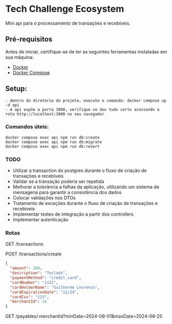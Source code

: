 # Tech Challenge Ecosystem

Mini api para o processamento de transações e recebíveis.

## Pré-requisitos

Antes de iniciar, certifique-se de ter as seguintes ferramentas instaladas em sua máquina:

- [Docker](https://www.docker.com/get-started)
- [Docker Compose](https://docs.docker.com/compose/install/)


## Setup:
    - dentro do diretório do projeto, execute o comando: docker compose up -d api
    - A api expõe a porta 3000, verifique se deu tudo certo acessando a rota http://localhost:3000 no seu navegador



### Comandos úteis:
    docker compose exec api npm run db:create
    docker compose exec api npm run db:migrate
    docker compose exec api npm run db:revert

### TODO
  - Utilizar a transaction do postgres durante o fluxo de criação de transações e recebíveis
  - Validar se a transação poderia ser repetida
  - Melhorar a tolerância a falhas da aplicação, utilizando um sistema de mensageria para garantir a consistência dos dados
  - Colocar validações nos DTOs 
  - Tratamento de exceções durante o fluxo de criação de transações e recebíveis
  - Implementar testes de integração a partir dos controllers
  - Implementar autenticação


### Rotas

GET /transactions

POST /transactions/create
```json
{
  "amount": 200,
  "description": "Teclado",
  "paymentMethod": "credit_card",
  "cardNumber": "1121",
  "cardHolderName": "Guilherme Lourenco",
  "cardExpirationDate": "12/24",
  "cardCvv": "123",
  "merchantId": 16
}
```

GET /payables/:merchantId?minDate=2024-08-01&maxDate=2024-08-25


